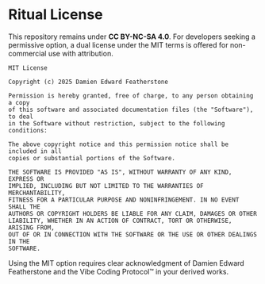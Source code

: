 <!-- 🔁 Ritual Engine by Damien Edward Featherstone // Vibe Coding Protocol™ // No_Gas_Labs™ -->
# Ritual License

This repository remains under **CC BY-NC-SA 4.0**. For developers seeking a permissive option, a dual license under the MIT terms is offered for non-commercial use with attribution.

```
MIT License

Copyright (c) 2025 Damien Edward Featherstone

Permission is hereby granted, free of charge, to any person obtaining a copy
of this software and associated documentation files (the "Software"), to deal
in the Software without restriction, subject to the following conditions:

The above copyright notice and this permission notice shall be included in all
copies or substantial portions of the Software.

THE SOFTWARE IS PROVIDED "AS IS", WITHOUT WARRANTY OF ANY KIND, EXPRESS OR
IMPLIED, INCLUDING BUT NOT LIMITED TO THE WARRANTIES OF MERCHANTABILITY,
FITNESS FOR A PARTICULAR PURPOSE AND NONINFRINGEMENT. IN NO EVENT SHALL THE
AUTHORS OR COPYRIGHT HOLDERS BE LIABLE FOR ANY CLAIM, DAMAGES OR OTHER
LIABILITY, WHETHER IN AN ACTION OF CONTRACT, TORT OR OTHERWISE, ARISING FROM,
OUT OF OR IN CONNECTION WITH THE SOFTWARE OR THE USE OR OTHER DEALINGS IN THE
SOFTWARE.
```

Using the MIT option requires clear acknowledgment of Damien Edward Featherstone and the Vibe Coding Protocol™ in your derived works.

